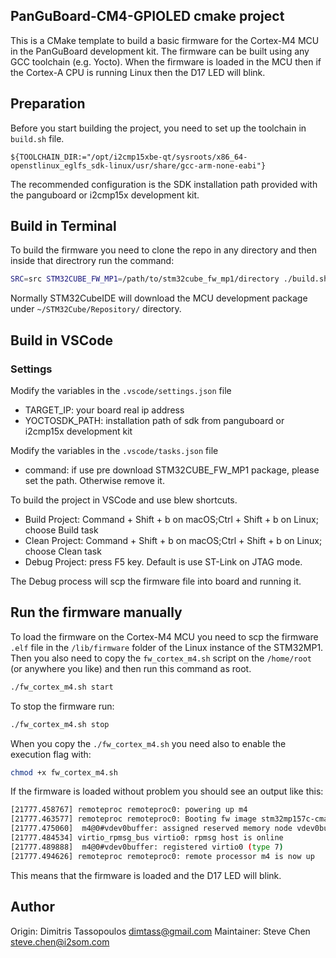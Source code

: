 PanGuBoard-CM4-GPIOLED cmake project
----

This is a CMake template to build a basic firmware for the Cortex-M4 MCU in the
PanGuBoard development kit. The firmware can be built using any GCC toolchain
(e.g. Yocto). When the firmware is loaded in the MCU then if the Cortex-A CPU is
running Linux then the D17 LED will blink.

## Preparation
Before you start building the project, you need to set up the toolchain in `build.sh` file.

```
${TOOLCHAIN_DIR:="/opt/i2cmp15xbe-qt/sysroots/x86_64-openstlinux_eglfs_sdk-linux/usr/share/gcc-arm-none-eabi"}
```
The recommended configuration is the SDK installation path provided with the panguboard or i2cmp15x development kit.


## Build in Terminal
To build the firmware you need to clone the repo in any directory and then inside
that directrory run the command:

```sh
SRC=src STM32CUBE_FW_MP1=/path/to/stm32cube_fw_mp1/directory ./build.sh
```

Normally STM32CubeIDE will download the MCU development package under `~/STM32Cube/Repository/` directory.


## Build in VSCode

### Settings

Modify the variables in the `.vscode/settings.json` file
* TARGET_IP: your board real ip address
* YOCTOSDK_PATH: installation path of sdk from panguboard or i2cmp15x development kit

Modify the variables in the `.vscode/tasks.json` file
* command: if use pre download STM32CUBE_FW_MP1 package, please set the path. Otherwise remove it. 

To build the project in VSCode and use blew shortcuts.

* Build Project: Command + Shift + b on macOS;Ctrl + Shift + b on Linux; choose Build task
* Clean Project: Command + Shift + b on macOS;Ctrl + Shift + b on Linux; choose Clean task
* Debug Project: press F5 key. Default is use ST-Link on JTAG mode.

The Debug process will scp the firmware file into board and running it.

## Run the firmware manually
To load the firmware on the Cortex-M4 MCU you need to scp the firmware `.elf` file in the
`/lib/firmware` folder of the Linux instance of the STM32MP1. Then you also need to copy the
`fw_cortex_m4.sh` script on the `/home/root` (or anywhere you like) and then run this command
as root.
```sh
./fw_cortex_m4.sh start
```

To stop the firmware run:
```sh
./fw_cortex_m4.sh stop
```

When you copy the `./fw_cortex_m4.sh` you need also to enable the execution flag with:
```sh
chmod +x fw_cortex_m4.sh
```

If the firmware is loaded without problem you should see an output like this:
```sh
[21777.458767] remoteproc remoteproc0: powering up m4
[21777.463577] remoteproc remoteproc0: Booting fw image stm32mp157c-cmake-template.elf, size 586276
[21777.475060]  m4@0#vdev0buffer: assigned reserved memory node vdev0buffer@10044000
[21777.484534] virtio_rpmsg_bus virtio0: rpmsg host is online
[21777.489888]  m4@0#vdev0buffer: registered virtio0 (type 7)
[21777.494626] remoteproc remoteproc0: remote processor m4 is now up
 ```

This means that the firmware is loaded and the D17 LED will blink.

## Author
Origin: Dimitris Tassopoulos <dimtass@gmail.com>
Maintainer: Steve Chen <steve.chen@i2som.com>